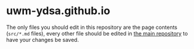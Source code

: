 # uwm-ydsa.github.io

The only files you should edit in this repository are the page contents (``src/*.md`` files), every other file should be edited in [the main repository](https://github.com/MKEYDSA/MKEYDSA.github.io) to have your changes be saved.
